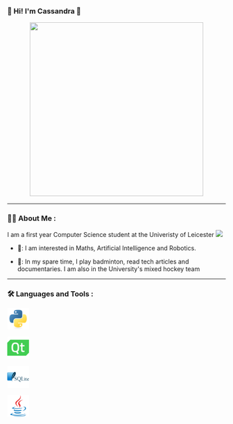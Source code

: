 ### 🌇 Hi! I'm Cassandra 🌆

<div align="center">
  <img src="https://img.freepik.com/free-vector/cute-girl-working-computer-cartoon-vector-icon-illustration-people-technology-icon-concept-isolated-premium-vector-flat-cartoon-style_138676-1444.jpg" width="400" height="400"/>
</div>

--- 
### :woman_technologist: About Me : 

I am a first year Computer Science student at the Univeristy of Leicester <img src="https://media.giphy.com/media/8t7lXR6Sep8zB6v7El/giphy.gif" width="50"> 

- 🤖: I am interested in Maths, Artificial Intelligence and Robotics. 

- 🏑: In my spare time, I play badminton, read tech articles and documentaries. 
        I am also in the University's mixed hockey team 
        
---

### :hammer_and_wrench: Languages and Tools :

<div>
  <img src="https://github.com/devicons/devicon/blob/master/icons/python/python-original.svg" title="Java" alt="Java" width="50" height="50"/>&nbsp;
  
  <img src="https://github.com/devicons/devicon/blob/master/icons/qt/qt-original.svg" title="React" alt="React" width="50" height="50"/>&nbsp;
  
  <img src="https://github.com/devicons/devicon/blob/master/icons/sqlite/sqlite-original-wordmark.svg" title="Spring" alt="Spring" width="50" height="50"/>&nbsp;
  
  <img src="https://github.com/devicons/devicon/blob/master/icons/java/java-original.svg" title="Material UI" alt="Material UI" width="50" height="50"/>&nbsp;
</div>

